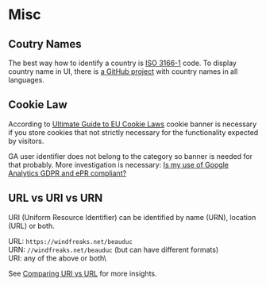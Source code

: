 # Misc

## Coutry Names

The best way how to identify a country is [ISO 3166-1](https://en.wikipedia.org/wiki/ISO_3166-1) code. To display country name in UI, there is [a GitHub project](https://github.com/umpirsky/country-list) with country names in all languages.

## Cookie Law

According to [Ultimate Guide to EU Cookie Laws] cookie banner is necessary if you store cookies that not strictly necessary for the functionality expected by visitors.

GA user identifier does not belong to the category so banner is needed for that probably. More investigation is necessary: [Is my use of Google Analytics GDPR and ePR compliant?]

[Ultimate Guide to EU Cookie Laws]: https://www.privacypolicies.com/blog/eu-cookie-law/
[Is my use of Google Analytics GDPR and ePR compliant?]: https://www.cookiebot.com/en/google-analytics-gdpr/

## URL vs URI vs URN

URI (Uniform Resource Identifier) can be identified by name (URN), location (URL) or both.

URL: `https://windfreaks.net/beauduc`\
URN: `//windfreaks.net/beauduc` (but can have different formats)\
URI: any of the above or both\

See [Comparing URI vs URL] for more insights.

[Comparing URI vs URL]: https://www.keycdn.com/support/comparing-uri-vs-url

